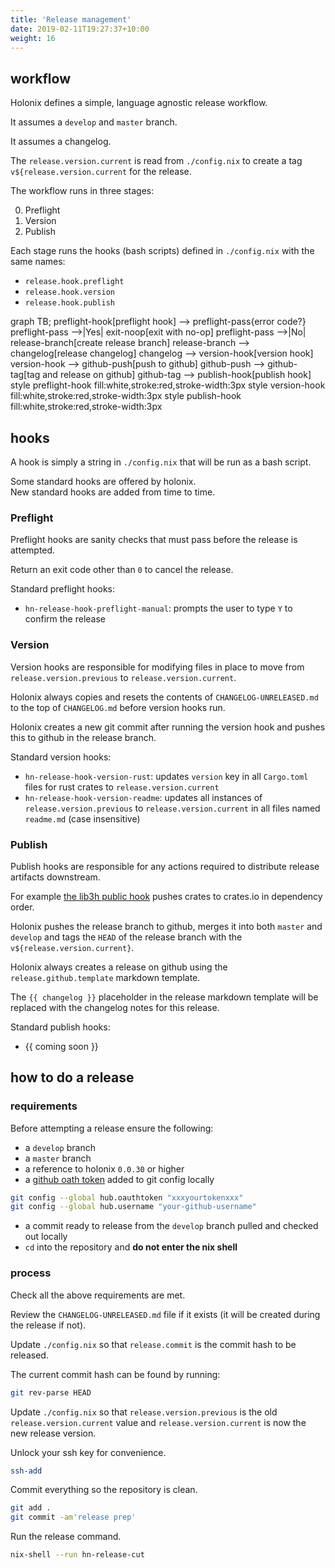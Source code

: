 ```yaml
---
title: 'Release management'
date: 2019-02-11T19:27:37+10:00
weight: 16
---
```


## workflow

Holonix defines a simple, language agnostic release workflow.

It assumes a `develop` and `master` branch.

It assumes a changelog.

The `release.version.current` is read from `./config.nix` to create a tag `v${release.version.current` for the release.

The workflow runs in three stages:

0. Preflight
0. Version
0. Publish

Each stage runs the hooks (bash scripts) defined in `./config.nix` with the same names:

- `release.hook.preflight`
- `release.hook.version`
- `release.hook.publish`

<div class="mermaid">
graph TB;
  preflight-hook[preflight hook] --> preflight-pass{error code?}
  preflight-pass -->|Yes| exit-noop[exit with no-op]
  preflight-pass -->|No| release-branch[create release branch]
  release-branch --> changelog[release changelog]
  changelog --> version-hook[version hook]
  version-hook --> github-push[push to github]
  github-push --> github-tag[tag and release on github]
  github-tag --> publish-hook[publish hook]
  style preflight-hook fill:white,stroke:red,stroke-width:3px
  style version-hook fill:white,stroke:red,stroke-width:3px
  style publish-hook fill:white,stroke:red,stroke-width:3px
</div>

## hooks

A hook is simply a string in `./config.nix` that will be run as a bash script.

Some standard hooks are offered by holonix.  
New standard hooks are added from time to time.

### Preflight

Preflight hooks are sanity checks that must pass before the release is attempted.

Return an exit code other than `0` to cancel the release.

Standard preflight hooks:

- `hn-release-hook-preflight-manual`: prompts the user to type `Y` to confirm the release

### Version

Version hooks are responsible for modifying files in place to move from `release.version.previous` to `release.version.current`.

Holonix always copies and resets the contents of `CHANGELOG-UNRELEASED.md` to the top of `CHANGELOG.md` before version hooks run.

Holonix creates a new git commit after running the version hook and pushes this to github in the release branch.

Standard version hooks:

- `hn-release-hook-version-rust`: updates `version` key in all `Cargo.toml` files for rust crates to `release.version.current`
- `hn-release-hook-version-readme`: updates all instances of `release.version.previous` to `release.version.current` in all files named `readme.md` (case insensitive)

### Publish

Publish hooks are responsible for any actions required to distribute release artifacts downstream.

For example [the lib3h public hook](https://github.com/holochain/lib3h/blob/develop/scripts/nix/release/hook/publish/default.nix) pushes crates to crates.io in dependency order.

Holonix pushes the release branch to github, merges it into both `master` and `develop` and tags the `HEAD` of the release branch with the `v${release.version.current}`.

Holonix always creates a release on github using the `release.github.template` markdown template.

The `{{ changelog }}` placeholder in the release markdown template will be replaced with the changelog notes for this release.

Standard publish hooks:

- {{ coming soon }}

## how to do a release

### requirements

Before attempting a release ensure the following:

- a `develop` branch
- a `master` branch
- a reference to holonix `0.0.30` or higher
- a [github oath token](https://github.com/settings/tokens) added to git config locally
```bash
git config --global hub.oauthtoken "xxxyourtokenxxx"
git config --global hub.username "your-github-username"
```
- a commit ready to release from the `develop` branch pulled and checked out locally
- `cd` into the repository and **do not enter the nix shell**

### process

Check all the above requirements are met.

Review the `CHANGELOG-UNRELEASED.md` file if it exists (it will be created during the release if not).

Update `./config.nix` so that `release.commit` is the commit hash to be released.

The current commit hash can be found by running:

```bash
git rev-parse HEAD
```

Update `./config.nix` so that `release.version.previous` is the old `release.version.current` value and `release.version.current` is now the new release version.

Unlock your ssh key for convenience.

```bash
ssh-add
```

Commit everything so the repository is clean.

```bash
git add .
git commit -am'release prep'
```

Run the release command.

```bash
nix-shell --run hn-release-cut
```
